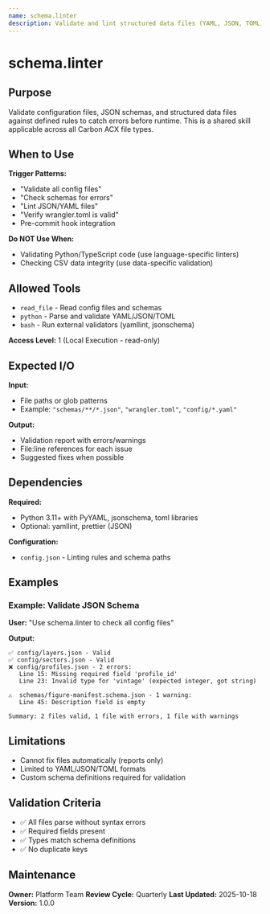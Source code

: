 ```yaml
---
name: schema.linter
description: Validate and lint structured data files (YAML, JSON, TOML) for consistency, required fields, syntax errors, and schema compliance.
---
```


# schema.linter

## Purpose

Validate configuration files, JSON schemas, and structured data files against defined rules to catch errors before runtime. This is a shared skill applicable across all Carbon ACX file types.

## When to Use

**Trigger Patterns:**
- "Validate all config files"
- "Check schemas for errors"
- "Lint JSON/YAML files"
- "Verify wrangler.toml is valid"
- Pre-commit hook integration

**Do NOT Use When:**
- Validating Python/TypeScript code (use language-specific linters)
- Checking CSV data integrity (use data-specific validation)

## Allowed Tools

- `read_file` - Read config files and schemas
- `python` - Parse and validate YAML/JSON/TOML
- `bash` - Run external validators (yamllint, jsonschema)

**Access Level:** 1 (Local Execution - read-only)

## Expected I/O

**Input:**
- File paths or glob patterns
- Example: `"schemas/**/*.json"`, `"wrangler.toml"`, `"config/*.yaml"`

**Output:**
- Validation report with errors/warnings
- File:line references for each issue
- Suggested fixes when possible

## Dependencies

**Required:**
- Python 3.11+ with PyYAML, jsonschema, toml libraries
- Optional: yamllint, prettier (JSON)

**Configuration:**
- `config.json` - Linting rules and schema paths

## Examples

### Example: Validate JSON Schema

**User:** "Use schema.linter to check all config files"

**Output:**
```
✅ config/layers.json - Valid
✅ config/sectors.json - Valid
❌ config/profiles.json - 2 errors:
   Line 15: Missing required field 'profile_id'
   Line 23: Invalid type for 'vintage' (expected integer, got string)

⚠️  schemas/figure-manifest.schema.json - 1 warning:
   Line 45: Description field is empty

Summary: 2 files valid, 1 file with errors, 1 file with warnings
```

## Limitations

- Cannot fix files automatically (reports only)
- Limited to YAML/JSON/TOML formats
- Custom schema definitions required for validation

## Validation Criteria

- ✅ All files parse without syntax errors
- ✅ Required fields present
- ✅ Types match schema definitions
- ✅ No duplicate keys

## Maintenance

**Owner:** Platform Team
**Review Cycle:** Quarterly
**Last Updated:** 2025-10-18
**Version:** 1.0.0
